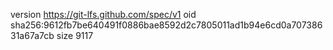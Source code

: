 version https://git-lfs.github.com/spec/v1
oid sha256:9612fb7be640491f0886bae8592d2c7805011ad1b94e6cd0a70738631a67a7cb
size 9117
